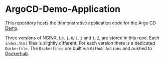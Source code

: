 # ArgoCD-Demo-Application

This repository hosts the demonstrative application code for the [Argo CD Demo](https://github.com/Skalador/ArgoCD-Demo).

Three versions of NGINX, i.e. `1.0`, `1.1` and `1.2`, are stored in this repo. Each `index.html` files is slightly different. For each version there is a dedicated `Dockerfile`. The `Dockerfiles` are built via `Github Actions` and pushed to [Dockerhub](https://hub.docker.com/u/skalador).
